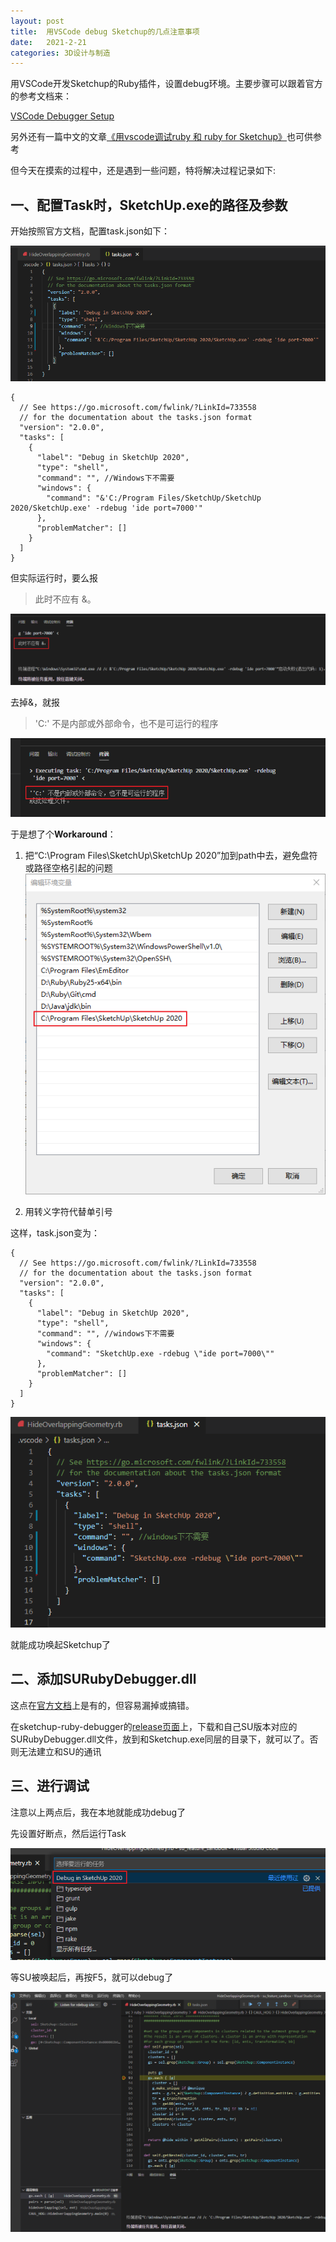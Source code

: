 ```yaml
---
layout: post
title:  用VSCode debug Sketchup的几点注意事项
date:   2021-2-21
categories: 3D设计与制造
---
```


用VSCode开发Sketchup的Ruby插件，设置debug环境。主要步骤可以跟着官方的参考文档来：

[VSCode Debugger Setup](https://github.com/SketchUp/sketchup-ruby-api-tutorials/wiki/VSCode-Debugger-Setup) 

另外还有一篇中文的文章[《用vscode调试ruby 和 ruby for Sketchup》](https://blog.csdn.net/skybboy/article/details/80105524)也可供参考

但今天在摸索的过程中，还是遇到一些问题，特将解决过程记录如下:

## 一、配置Task时，SketchUp.exe的路径及参数

开始按照官方文档，配置task.json如下：

![image](/img/2021/2021-2-21-vscode-debug-sketchup-1.png)

```
{
  // See https://go.microsoft.com/fwlink/?LinkId=733558
  // for the documentation about the tasks.json format
  "version": "2.0.0",
  "tasks": [
    {
      "label": "Debug in SketchUp 2020",
      "type": "shell",
      "command": "", //Windows下不需要
      "windows": {
        "command": "&'C:/Program Files/SketchUp/SketchUp 2020/SketchUp.exe' -rdebug 'ide port=7000'"
      },
      "problemMatcher": []
    }
  ]
}
```

但实际运行时，要么报
> 此时不应有 &。

![image](/img/2021/2021-2-21-vscode-debug-sketchup-2.png)

去掉&，就报
>'C:' 不是内部或外部命令，也不是可运行的程序

![image](/img/2021/2021-2-21-vscode-debug-sketchup-3.png)

于是想了个**Workaround**：

1. 把“C:\Program Files\SketchUp\SketchUp 2020”加到path中去，避免盘符或路径空格引起的问题
  ![image](/img/2021/2021-2-21-vscode-debug-sketchup-4.png)

2. 用转义字符代替单引号

  这样，task.json变为：

```
{
  // See https://go.microsoft.com/fwlink/?LinkId=733558
  // for the documentation about the tasks.json format
  "version": "2.0.0",
  "tasks": [
    {
      "label": "Debug in SketchUp 2020",
      "type": "shell",
      "command": "", //windows下不需要
      "windows": {
        "command": "SketchUp.exe -rdebug \"ide port=7000\""
      },
      "problemMatcher": []
    }
  ]
}
```
![image](/img/2021/2021-2-21-vscode-debug-sketchup-5.png)

就能成功唤起Sketchup了

## 二、添加SURubyDebugger.dll

这点在[官方文档](https://github.com/SketchUp/sketchup-ruby-api-tutorials/wiki/VSCode-Debugger-Setup#preparing-sketchup)上是有的，但容易漏掉或搞错。

在sketchup-ruby-debugger的[release页面](https://github.com/SketchUp/sketchup-ruby-debugger/releases)上，下载和自己SU版本对应的SURubyDebugger.dll文件，放到和Sketchup.exe同层的目录下，就可以了。否则无法建立和SU的通讯

## 三、进行调试

注意以上两点后，我在本地就能成功debug了

先设置好断点，然后运行Task

![image](/img/2021/2021-2-21-vscode-debug-sketchup-6.png)

等SU被唤起后，再按F5，就可以debug了

![image](/img/2021/2021-2-21-vscode-debug-sketchup-7.png)